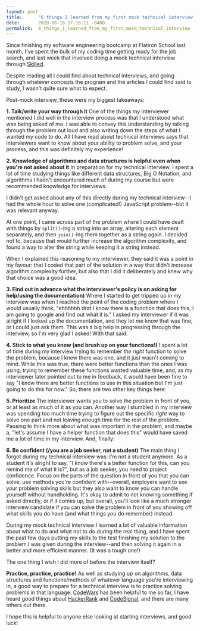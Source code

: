 ```yaml
---
layout: post
title:      "6 things I learned from my first mock technical interview"
date:       2020-06-18 17:18:11 -0400
permalink:  6_things_i_learned_from_my_first_mock_technical_interview
---
```



Since finishing my software engineering bootcamp at Flatiron School last month, I've spent the bulk of my coding time getting ready for the job search, and last week that involved doing a mock technical interview through [Skilled](https://www.skilledinc.com/). 

Despite reading all I could find about technical interviews, and going through whatever concepts the program and the articles I could find said to study, I wasn't quite sure what to expect. 

Post-mock interview, these were my biggest takeaways: 

**1. Talk/write your way through it**
One of the things my interviewer mentioned I did well in the interview process was that I understood what was being asked of me. I was able to convey this understanding by talking through the problem out loud and also writing down the steps of what I wanted my code to do. All I have read about technical interviews says that interviewers want to know about your ability to problem solve, and your process, and this was definitely my experience! 

**2. Knowledge of algorithms and data structures is helpful even when you're not asked about it** 
In preparation for my technical interview, I spent a lot of time studying things like different data structures, Big O Notation, and algorithms I hadn't encountered much of during my course but were recommended knowledge for interviews. 

I didn't get asked about any of this directly during my technical interview--I had the whole hour to solve one (complicated!) JavaScript problem--but it was relevant anyway. 

At one point, I came across part of the problem where I could have dealt with things by `split()`-ing a string into an array, altering each element separately, and then `join()`-ing them together as a string again. I decided not to, because that would further increase the algorithm complexity, and found a way to alter the string while keeping it a string instead. 

When I explained this reasoning to my interviewer, they said it was a point in my favour: that I coded that part of the solution in a way that didn't increase algorithm complexity further, but also that I did it deliberately and knew why that choice was a good idea. 

**3. Find out in advance what the interviewer's policy is on asking for help/using the documentation)**
Where I started to get tripped up in my interview was when I reached the point of the coding problem where I would usually think, "ehhhhhh drat I know there is a function that does this, I am going to google and find out what it is." I asked my interviewer if it was alright if I looked up the documentation, and they let me know that was fine, or I could just ask them. This was a big help in progressing through the interview, so I'm very glad I asked! With that said: 

**4. Stick to what you know (and brush up on your functions!)**
I spent a lot of time during my interview trying to remember *the right* function to solve the problem, because I knew there was one, and it just wasn't coming to mind. While this was true, there were better functions than the ones I was using, trying to remember these functions wasted valuable time, and, as my interviewer later pointed out to me in feedback, it would have been fine to say "I know there are better functions to use in this situation but I'm just going to do this for now." So, there are two other key things here:

**5. Prioritize**
The interviewer wants you to solve the problem in front of you, or at least as much of it as you can. Another way I stumbled in my interview was spending too much time trying to figure out the specific *right* way to solve one part and not leaving enough time for the rest of the problem. Pausing to think more about what was important in the problem, and maybe a, "let's assume I have a helper function that does this" would have saved me a lot of time in my interview. And, finally: 

**6. Be confident (/you are a job seeker, not a student)**
The main thing I forgot during my technical interview was: I'm not a student anymore. As a student it's alright to say, "I know there's a better function for this, can you remind me of what it is?", but as a job seeker, you need to project confidence. Focus on the parts of the question in front of you that you can solve, use methods you're confident with--overall, employers want to see your problem solving skills but they also want to know you can handle yourself without handholding. It's okay to admit to not knowing something if asked directly, or if it comes up, but overall, you'll look like a much stronger interview candidate if you can solve the problem in front of you showing off what skills you do have (and what things you do remember) instead. 


During my mock technical interview I learned a lot of valuable information about what to do and what not to do during the real thing, and I have spent the past few days putting my skills to the test finishing my solution to the problem I was given during the interview--and then solving it again in a better and more efficient manner. (It was a tough one!)

The one thing I wish I did more of before the interview itself? 

**Practice, practice, practice!** 
As well as studying up on algorithms, data structures and functions/methods of whatever language you're interviewing in, a good way to prepare for a technical interview is to practice solving problems in that language. [CodeWars](https://www.codewars.com/) has been helpful to me so far, I have heard good things about [HackerRank](http://www.hackerrank.com) and [CodeSignal](https://codesignal.com/), and there are many others out there. 


I hope this is helpful to anyone else looking at starting interviews, and good luck! 
